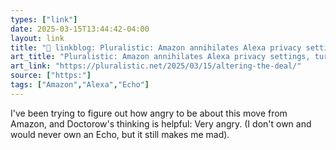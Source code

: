 ```yaml
---
types: ["link"]
date: 2025-03-15T13:44:42-04:00
layout: link
title: "🔗 linkblog: Pluralistic: Amazon annihilates Alexa privacy settings, turns on continuous, nonconsensual audio uploading (15 Mar 2025) – Pluralistic: Daily links from Cory Doctorow'"
art_title: "Pluralistic: Amazon annihilates Alexa privacy settings, turns on continuous, nonconsensual audio uploading (15 Mar 2025) – Pluralistic: Daily links from Cory Doctorow"
art_link: "https://pluralistic.net/2025/03/15/altering-the-deal/"
source: ["https:"]
tags: ["Amazon","Alexa","Echo"]
---
```

I've been trying to figure out how angry to be about this move from Amazon, and Doctorow's thinking is helpful: Very angry. (I don't own and would never own an Echo, but it still makes me mad).
